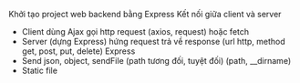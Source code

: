 Khởi tạo project web backend bằng Express
Kết nối giữa client và server
+ Client dùng Ajax gọi http request (axios, request) hoặc fetch
+ Server (dựng Express) hứng request trả về response (url http, method get, post, put, delete)
Express
+ Send json, object, sendFile (path tương đối, tuyệt đối) (path, __dirname)
+ Static file

